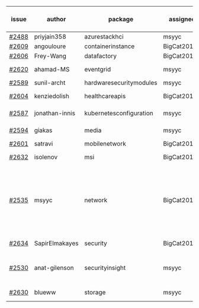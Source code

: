 | issue | author | package | assignee | bot advice | created date of issue | target release date | date from target |
| ------ | ------ | ------ | ------ | ------ | ------ | ------ | :-----: |
| [#2488](https://github.com/Azure/sdk-release-request/issues/2488) | priyjain358 | azurestackhci | msyyc |   | 02-25 | 04-07 |   |
| [#2609](https://github.com/Azure/sdk-release-request/issues/2609) | angouloure | containerinstance | BigCat20196 |   | 03-24 | 04-14 |   |
| [#2606](https://github.com/Azure/sdk-release-request/issues/2606) | Frey-Wang | datafactory | BigCat20196 |   | 03-24 | 04-04 |   |
| [#2620](https://github.com/Azure/sdk-release-request/issues/2620) | ahamad-MS | eventgrid | msyyc |   release date < 2 ! <br> | 03-26 | 03-29 | -1 |
| [#2589](https://github.com/Azure/sdk-release-request/issues/2589) | sunil-archt | hardwaresecuritymodules | msyyc |   | 03-21 | 05-02 |   |
| [#2604](https://github.com/Azure/sdk-release-request/issues/2604) | kenziedolish | healthcareapis | BigCat20196 |   release date < 2 ! <br> | 03-22 | 03-31 | 0 |
| [#2587](https://github.com/Azure/sdk-release-request/issues/2587) | jonathan-innis | kubernetesconfiguration | msyyc |   release date < 2 ! <br> | 03-21 | 03-28 | -2 |
| [#2594](https://github.com/Azure/sdk-release-request/issues/2594) | giakas | media | msyyc | new comment.  <br> | 03-21 | 03-24 |   |
| [#2601](https://github.com/Azure/sdk-release-request/issues/2601) | satravi | mobilenetwork | BigCat20196 |   | 03-22 | 03-25 |   |
| [#2632](https://github.com/Azure/sdk-release-request/issues/2632) | isolenov | msi | BigCat20196 | new comment.  <br> | 03-28 | 04-12 |   |
| [#2535](https://github.com/Azure/sdk-release-request/issues/2535) | msyyc | network | BigCat20196 | new version is 0.0.0, please check base branch!   release date < 2 ! <br> | 03-15 | 03-29 | -1 |
| [#2634](https://github.com/Azure/sdk-release-request/issues/2634) | SapirElmakayes | security | BigCat20196 |   release date < 2 ! <br> | 03-28 | 03-30 | 0 |
| [#2530](https://github.com/Azure/sdk-release-request/issues/2530) | anat-gilenson | securityinsight | msyyc | new comment.  <br> release date < 2 ! <br> | 03-14 | 03-28 | -2 |
| [#2630](https://github.com/Azure/sdk-release-request/issues/2630) | blueww | storage | msyyc | new comment.  <br> | 03-28 | 04-11 |   |
